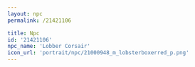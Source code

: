 ```yaml
---
layout: npc
permalink: /21421106

title: Npc
id: '21421106'
npc_name: 'Lobber Corsair'
icon_url: 'portrait/npc/21000948_m_lobsterboxerred_p.png'
---
```

